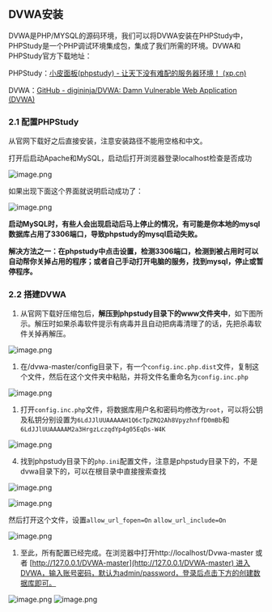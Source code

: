 ##  DVWA安装

DVWA是PHP/MYSQL的源码环境，我们可以将DVWA安装在PHPStudy中，PHPStudy是一个PHP调试环境集成包，集成了我们所需的环境。DVWA和PHPStudy官方下载地址：

PHPStudy：[小皮面板(phpstudy) - 让天下没有难配的服务器环境！ (xp.cn)](https://www.xp.cn/)

DVWA：[GitHub - digininja/DVWA: Damn Vulnerable Web Application (DVWA)](https://github.com/digininja/DVWA)

### 2.1 配置PHPStudy

从官网下载好之后直接安装，注意安装路径不能用空格和中文。

打开后启动Apache和MySQL，启动后打开浏览器登录localhost检查是否成功

![image.png](https://pic.myla.eu.org/file/1741063248475_image.png)

如果出现下面这个界面就说明启动成功了：

![image.png](https://pic.myla.eu.org/file/1741063248283_image.png)

**启动MySQL时，有些人会出现启动后马上停止的情况，有可能是你本地的mysql数据库占用了3306端口，导致phpstudy的mysql启动失败。**

**解决方法之一：在phpstudy中点击设置，检测3306端口，检测到被占用时可以自动帮你关掉占用的程序；或者自己手动打开电脑的服务，找到mysql，停止或暂停程序。**

### 2.2 搭建DVWA

1. 从官网下载好压缩包后，**解压到phpstudy目录下的www文件夹中**，如下图所示。解压时如果杀毒软件提示有病毒并且自动把病毒清理了的话，先把杀毒软件关掉再解压。

![image.png](https://pic.myla.eu.org/file/1741063256416_image.png)

1. 在/dvwa-master/config目录下，有一个`config.inc.php.dist`文件，复制这个文件，然后在这个文件夹中粘贴，并将文件名重命名为`config.inc.php`

![image.png](https://pic.myla.eu.org/file/1741063265669_image.png)

1. 打开`config.inc.php`文件，将数据库用户名和密码均修改为`root`，可以将公钥及私钥分别设置为`6LdJJlUUAAAAAH1Q6cTpZRQ2Ah8VpyzhnffD0mBb`和`6LdJJlUUAAAAAM2a3HrgzLczqdYp4g05EqDs-W4K`
    
  ![image.png](https://pic.myla.eu.org/file/1741063267620_image.png)
    
4. 找到phpstudy目录下的`php.ini`配置文件，注意是phpstudy目录下的，不是dvwa目录下的，可以在根目录中直接搜索查找
    
![image.png](https://pic.myla.eu.org/file/1741063279380_image.png)
    

![image.png](https://pic.myla.eu.org/file/1741063288361_image.png)

然后打开这个文件，设置`allow_url_fopen=On` `allow_url_include=On`

![image.png](https://pic.myla.eu.org/file/1741063302741_image.png)

1. 至此，所有配置已经完成。在浏览器中打开http://localhost/Dvwa-master 或者 [http://127.0.0.1/DVWA-master](http://127.0.0.1/DVWA-master) 进入DVWA，输入账号密码，默认为admin/password，登录后点击下方的创建数据库即可。

![image.png](https://pic.myla.eu.org/file/1741063302245_image.png)
![image.png](https://pic.myla.eu.org/file/1741063304715_image.png)


